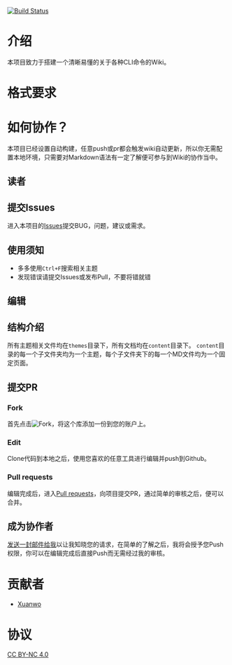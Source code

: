 [![Build Status](https://travis-ci.org/Xuanwo/CLIWiki.svg?branch=master)](https://travis-ci.org/Xuanwo/CLIWiki)

# 介绍
本项目致力于搭建一个清晰易懂的关于各种CLI命令的Wiki。

# 格式要求

# 如何协作？
本项目已经设置自动构建，任意push或pr都会触发wiki自动更新，所以你无需配置本地环境，只需要对Markdown语法有一定了解便可参与到Wiki的协作当中。

## **读者**

## 提交Issues

进入本项目的[Issues](https://github.com/Xuanwo/CLIWiki/issues)提交BUG，问题，建议或需求。

## 使用须知

- 多多使用`Ctrl+F`搜索相关主题
- 发现错误请提交Issues或发布Pull，不要将错就错

## **编辑**

## 结构介绍

所有主题相关文件均在`themes`目录下，所有文档均在`content`目录下。
`content`目录的每一个子文件夹均为一个主题，每个子文件夹下的每一个MD文件均为一个固定页面。

## 提交PR

### Fork

首先点击![Fork](http://7xk8bq.com1.z0.glb.clouddn.com/fork-to-my-account.png)，将这个库添加一份到您的账户上。

### Edit

Clone代码到本地之后，使用您喜欢的任意工具进行编辑并push到Github。

### Pull requests

编辑完成后，进入[Pull requests](https://github.com/Xuanwo/CLIWiki/pulls)，向项目提交PR，通过简单的审核之后，便可以合并。

## 成为协作者

[发送一封邮件给我](mailto:xuanwo.cn@gmail.com)以让我知晓您的请求，在简单的了解之后，我将会授予您Push权限，你可以在编辑完成后直接Push而无需经过我的审核。

# 贡献者

- [Xuanwo](http://xuanwo.org/)

# 协议

[CC BY-NC 4.0](http://creativecommons.org/licenses/by-nc/4.0/)
